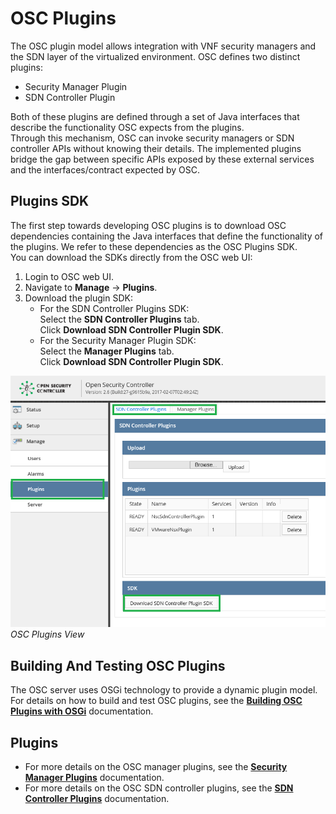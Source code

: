 # OSC Plugins

The OSC plugin model allows integration with VNF security managers and the SDN layer of the virtualized environment.  OSC defines two distinct plugins: 

* Security Manager Plugin 
* SDN Controller Plugin

Both of these plugins are defined through a set of Java interfaces that describe the functionality OSC expects from the plugins.  
Through this mechanism, OSC can invoke security managers or SDN controller APIs without knowing their details. The implemented plugins bridge the gap between specific APIs exposed by these external services and the interfaces/contract expected by OSC.  


## Plugins SDK
The first step towards developing OSC plugins is to download OSC dependencies containing the Java interfaces that define the functionality of the plugins. We refer to these dependencies as the OSC Plugins SDK.  
You can download the SDKs directly from the OSC web UI:

1. Login to OSC web UI.
2. Navigate to **Manage** -> **Plugins**.
3. Download the plugin SDK:
	* For the SDN Controller Plugins SDK:  
		Select the **SDN Controller Plugins** tab.  
		Click **Download SDN Controller Plugin SDK**.
	* For the Security Manager Plugin SDK:  
	    Select the **Manager Plugins** tab.  
		Click **Download SDN Controller Plugin SDK**.

![DownloadSDk](./images/sdk_download.png)  
*OSC Plugins View*


## Building And Testing OSC Plugins
The OSC server uses OSGi technology to provide a dynamic plugin model. For details on how to build and test OSC plugins, see the **[Building OSC Plugins with OSGi](./osgi_plugin.md)** documentation.

## Plugins

* For more details on the OSC manager plugins, see the **[Security Manager Plugins](./security_mgr_plugin.md)** documentation.
* For more details on the OSC SDN controller plugins, see the **[SDN Controller Plugins](./sdn_controller_plugin.md)** documentation.

